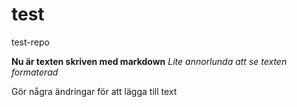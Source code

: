 # test
test-repo

**Nu är texten skriven med markdown**
*Lite annorlunda att se texten formaterad*

Gör några ändringar för att lägga till text
